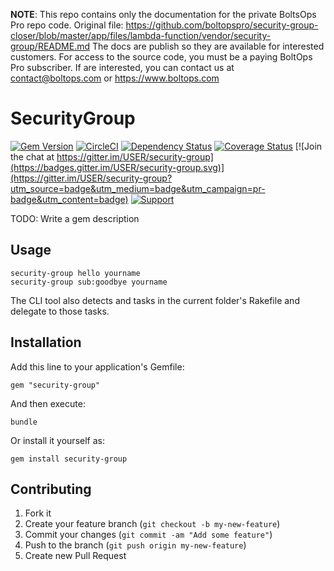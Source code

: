 <!-- note marker start -->
**NOTE**: This repo contains only the documentation for the private BoltsOps Pro repo code.
Original file: https://github.com/boltopspro/security-group-closer/blob/master/app/files/lambda-function/vendor/security-group/README.md
The docs are publish so they are available for interested customers.
For access to the source code, you must be a paying BoltOps Pro subscriber.
If are interested, you can contact us at contact@boltops.com or https://www.boltops.com

<!-- note marker end -->

# SecurityGroup

[![Gem Version](https://badge.fury.io/rb/security-group.png)](http://badge.fury.io/rb/security-group)
[![CircleCI](https://circleci.com/gh/USER/security-group.svg?style=svg)](https://circleci.com/gh/USER/security-group)
[![Dependency Status](https://gemnasium.com/USER/security-group.png)](https://gemnasium.com/USER/security-group)
[![Coverage Status](https://coveralls.io/security-groups/USER/security-group/badge.png)](https://coveralls.io/r/USER/security-group)
[![Join the chat at https://gitter.im/USER/security-group](https://badges.gitter.im/USER/security-group.svg)](https://gitter.im/USER/security-group?utm_source=badge&utm_medium=badge&utm_campaign=pr-badge&utm_content=badge)
[![Support](https://img.shields.io/badge/get-support-blue.svg)](https://boltops.com?utm_source=badge&utm_medium=badge&utm_campaign=security-group)

TODO: Write a gem description

## Usage

    security-group hello yourname
    security-group sub:goodbye yourname

The CLI tool also detects and tasks in the current folder's Rakefile and delegate to those tasks.

## Installation

Add this line to your application's Gemfile:

    gem "security-group"

And then execute:

    bundle

Or install it yourself as:

    gem install security-group

## Contributing

1. Fork it
2. Create your feature branch (`git checkout -b my-new-feature`)
3. Commit your changes (`git commit -am "Add some feature"`)
4. Push to the branch (`git push origin my-new-feature`)
5. Create new Pull Request
